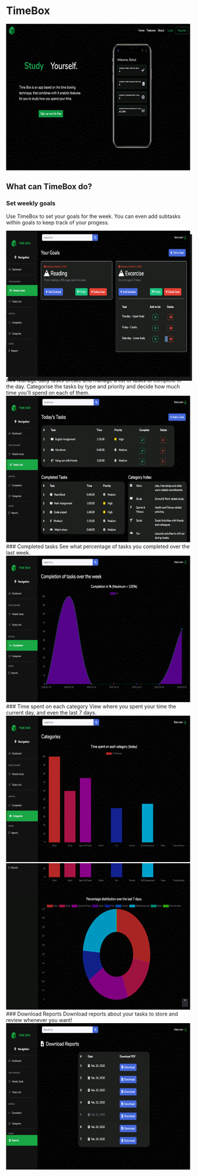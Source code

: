 # TimeBox
  <img src="demo/intro.gif" height=400px>

## What can TimeBox do?

### Set weekly goals
Use TimeBox to set your goals for the week. You can even add subtasks within goals to keep track of your progess.
<center>
  <img src="demo/goals.png" align="center" height=400px style="box-shadow: 5px 10px;">
</center>
### Manage daily tasks
Create and manage a list of tasks to complete in the day. Categorise the tasks by type and priority and decide how much time you'll spend on each of them.
<center>
  <img src="demo/today.png" height=400px style="align:center">
</center>
### Completed tasks
See what percentage of tasks you completed over the last week.
<center>
  <img src="demo/completion.png" height=400px>
</center>
### Time spent on each category
View where you spent your time the current day, and even the last 7 days.
<center>
<img src="demo/category1.png" height=400px>
<img src="demo/category2.png" height=400px>
  </center>
### Download Reports
Download reports about your tasks to store and review whenever you want!
<center>
<img src="demo/reports.png" height=400px>
  </center>
